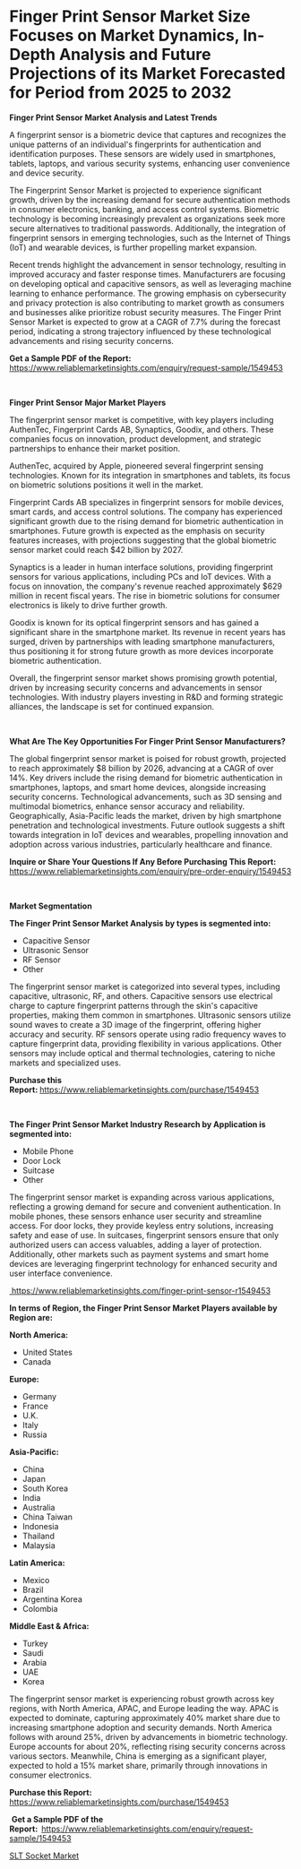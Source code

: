 <p><h1>Finger Print Sensor Market Size Focuses on Market Dynamics, In-Depth Analysis and Future Projections of its Market Forecasted for Period from 2025 to 2032</h1></p><p><strong>Finger Print Sensor Market Analysis and Latest Trends</strong></p>
<p><p>A fingerprint sensor is a biometric device that captures and recognizes the unique patterns of an individual's fingerprints for authentication and identification purposes. These sensors are widely used in smartphones, tablets, laptops, and various security systems, enhancing user convenience and device security.</p><p>The Fingerprint Sensor Market is projected to experience significant growth, driven by the increasing demand for secure authentication methods in consumer electronics, banking, and access control systems. Biometric technology is becoming increasingly prevalent as organizations seek more secure alternatives to traditional passwords. Additionally, the integration of fingerprint sensors in emerging technologies, such as the Internet of Things (IoT) and wearable devices, is further propelling market expansion.</p><p>Recent trends highlight the advancement in sensor technology, resulting in improved accuracy and faster response times. Manufacturers are focusing on developing optical and capacitive sensors, as well as leveraging machine learning to enhance performance. The growing emphasis on cybersecurity and privacy protection is also contributing to market growth as consumers and businesses alike prioritize robust security measures. The Finger Print Sensor Market is expected to grow at a CAGR of 7.7% during the forecast period, indicating a strong trajectory influenced by these technological advancements and rising security concerns.</p></p>
<p><strong>Get a Sample PDF of the Report:&nbsp;</strong> <a href="https://www.reliablemarketinsights.com/enquiry/request-sample/1549453?utm_campaign=2179&utm_medium=2&utm_source=Github&utm_content=ia&utm_term=06042025&utm_id=finger-print-sensor">https://www.reliablemarketinsights.com/enquiry/request-sample/1549453</a></p>
<p>&nbsp;</p>
<p><strong>Finger Print Sensor Major Market Players</strong></p>
<p><p>The fingerprint sensor market is competitive, with key players including AuthenTec, Fingerprint Cards AB, Synaptics, Goodix, and others. These companies focus on innovation, product development, and strategic partnerships to enhance their market position.</p><p>AuthenTec, acquired by Apple, pioneered several fingerprint sensing technologies. Known for its integration in smartphones and tablets, its focus on biometric solutions positions it well in the market. </p><p>Fingerprint Cards AB specializes in fingerprint sensors for mobile devices, smart cards, and access control solutions. The company has experienced significant growth due to the rising demand for biometric authentication in smartphones. Future growth is expected as the emphasis on security features increases, with projections suggesting that the global biometric sensor market could reach $42 billion by 2027.</p><p>Synaptics is a leader in human interface solutions, providing fingerprint sensors for various applications, including PCs and IoT devices. With a focus on innovation, the company's revenue reached approximately $629 million in recent fiscal years. The rise in biometric solutions for consumer electronics is likely to drive further growth.</p><p>Goodix is known for its optical fingerprint sensors and has gained a significant share in the smartphone market. Its revenue in recent years has surged, driven by partnerships with leading smartphone manufacturers, thus positioning it for strong future growth as more devices incorporate biometric authentication.</p><p>Overall, the fingerprint sensor market shows promising growth potential, driven by increasing security concerns and advancements in sensor technologies. With industry players investing in R&D and forming strategic alliances, the landscape is set for continued expansion.</p></p>
<p>&nbsp;</p>
<p><strong>What Are The Key Opportunities For Finger Print Sensor Manufacturers?</strong></p>
<p><p>The global fingerprint sensor market is poised for robust growth, projected to reach approximately $8 billion by 2026, advancing at a CAGR of over 14%. Key drivers include the rising demand for biometric authentication in smartphones, laptops, and smart home devices, alongside increasing security concerns. Technological advancements, such as 3D sensing and multimodal biometrics, enhance sensor accuracy and reliability. Geographically, Asia-Pacific leads the market, driven by high smartphone penetration and technological investments. Future outlook suggests a shift towards integration in IoT devices and wearables, propelling innovation and adoption across various industries, particularly healthcare and finance.</p></p>
<p><strong>Inquire or Share Your Questions If Any Before Purchasing This Report:</strong> <a href="https://www.reliablemarketinsights.com/enquiry/pre-order-enquiry/1549453?utm_campaign=2179&utm_medium=2&utm_source=Github&utm_content=ia&utm_term=06042025&utm_id=finger-print-sensor">https://www.reliablemarketinsights.com/enquiry/pre-order-enquiry/1549453</a></p>
<p>&nbsp;</p>
<p><strong>Market Segmentation</strong></p>
<p><strong>The Finger Print Sensor Market Analysis by types is segmented into:</strong></p>
<p><ul><li>Capacitive Sensor</li><li>Ultrasonic Sensor</li><li>RF Sensor</li><li>Other</li></ul></p>
<p><p>The fingerprint sensor market is categorized into several types, including capacitive, ultrasonic, RF, and others. Capacitive sensors use electrical charge to capture fingerprint patterns through the skin's capacitive properties, making them common in smartphones. Ultrasonic sensors utilize sound waves to create a 3D image of the fingerprint, offering higher accuracy and security. RF sensors operate using radio frequency waves to capture fingerprint data, providing flexibility in various applications. Other sensors may include optical and thermal technologies, catering to niche markets and specialized uses.</p></p>
<p><strong>Purchase this Report:&nbsp;</strong><a href="https://www.reliablemarketinsights.com/purchase/1549453?utm_campaign=2179&utm_medium=2&utm_source=Github&utm_content=ia&utm_term=06042025&utm_id=finger-print-sensor">https://www.reliablemarketinsights.com/purchase/1549453</a></p>
<p>&nbsp;</p>
<p><strong>The Finger Print Sensor Market Industry Research by Application is segmented into:</strong></p>
<p><ul><li>Mobile Phone</li><li>Door Lock</li><li>Suitcase</li><li>Other</li></ul></p>
<p><p>The fingerprint sensor market is expanding across various applications, reflecting a growing demand for secure and convenient authentication. In mobile phones, these sensors enhance user security and streamline access. For door locks, they provide keyless entry solutions, increasing safety and ease of use. In suitcases, fingerprint sensors ensure that only authorized users can access valuables, adding a layer of protection. Additionally, other markets such as payment systems and smart home devices are leveraging fingerprint technology for enhanced security and user interface convenience.</p></p>
<p><a href="https://www.reliablemarketinsights.com/finger-print-sensor-r1549453?utm_campaign=2179&utm_medium=2&utm_source=Github&utm_content=ia&utm_term=06042025&utm_id=finger-print-sensor">&nbsp;https://www.reliablemarketinsights.com/finger-print-sensor-r1549453</a></p>
<p><strong>In terms of Region, the Finger Print Sensor Market Players available by Region are:</strong></p>
<p>
    <p> <strong> North America: </strong>
        <ul>
            <li>United States</li>
            <li>Canada</li>
        </ul>
        </p> 
    <p> <strong> Europe: </strong>
        <ul>
            <li>Germany</li>
            <li>France</li>
            <li>U.K.</li>
            <li>Italy</li>
            <li>Russia</li>
        </ul>
        </p> 
    <p> <strong> Asia-Pacific: </strong>
        <ul>
            <li>China</li>
            <li>Japan</li>
            <li>South Korea</li>
            <li>India</li>
            <li>Australia</li>
            <li>China Taiwan</li>
            <li>Indonesia</li>
            <li>Thailand</li>
            <li>Malaysia</li>
        </ul>
        </p> 
    <p> <strong> Latin America: </strong>
        <ul>
            <li>Mexico</li>
            <li>Brazil</li>
            <li>Argentina Korea</li>
            <li>Colombia</li>
        </ul>
        </p> 
    <p> <strong> Middle East & Africa: </strong>
        <ul>
            <li>Turkey</li>
            <li>Saudi</li>
            <li>Arabia</li>
            <li>UAE</li>
            <li>Korea</li>
        </ul>
    </p>
    </p>
<p><p>The fingerprint sensor market is experiencing robust growth across key regions, with North America, APAC, and Europe leading the way. APAC is expected to dominate, capturing approximately 40% market share due to increasing smartphone adoption and security demands. North America follows with around 25%, driven by advancements in biometric technology. Europe accounts for about 20%, reflecting rising security concerns across various sectors. Meanwhile, China is emerging as a significant player, expected to hold a 15% market share, primarily through innovations in consumer electronics.</p></p>
<p><strong>Purchase this Report: </strong><a href="https://www.reliablemarketinsights.com/purchase/1549453?utm_campaign=2179&utm_medium=2&utm_source=Github&utm_content=ia&utm_term=06042025&utm_id=finger-print-sensor">https://www.reliablemarketinsights.com/purchase/1549453</a></p>
<p>&nbsp;<strong>Get a Sample PDF of the Report:&nbsp;&nbsp;</strong><a href="https://www.reliablemarketinsights.com/enquiry/request-sample/1549453?utm_campaign=2179&utm_medium=2&utm_source=Github&utm_content=ia&utm_term=06042025&utm_id=finger-print-sensor">https://www.reliablemarketinsights.com/enquiry/request-sample/1549453</a></p>
<p><strong></strong></p>
<p><p><a href="https://github.com/gerdabatiskzv9/Market-Research-Report-List-1/blob/main/slt-socket-market.md?utm_campaign=2179&utm_medium=2&utm_source=Github&utm_content=ia&utm_term=06042025&utm_id=finger-print-sensor">SLT Socket Market</a></p></p>